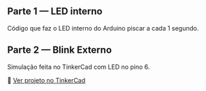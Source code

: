 ## Parte 1 — LED interno
Código que faz o LED interno do Arduino piscar a cada 1 segundo.

## Parte 2 — Blink Externo
Simulação feita no TinkerCad com LED no pino 6.

🔗 [Ver projeto no TinkerCad](https://www.tinkercad.com/things/d1yCmj3y2m4-copy-of-fabulous-lappi-hango?sharecode=RxoQIzwBeu4lNFtD3A4ueFK_J3Qy0REiZEHDNT5YCQE)
